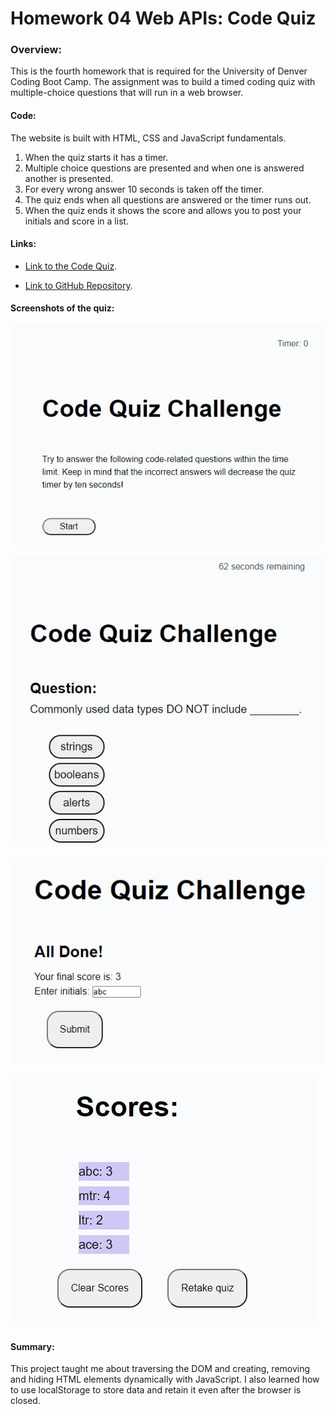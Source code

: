 # Homework 04 Web APIs: Code Quiz

### Overview:
This is the fourth homework that is required for the University of Denver Coding Boot Camp.  The assignment was to build a timed coding quiz with multiple-choice questions 
that will run in a web browser.   


#### Code: 
The website is built with HTML, CSS and JavaScript fundamentals.  
1. When the quiz starts it has a timer. 
2. Multiple choice questions are presented and when one is answered another is presented. 
3. For every wrong answer 10 seconds is taken off the timer. 
4. The quiz ends when all questions are answered or the timer runs out. 
5. When the quiz ends it shows the score and allows you to post your initials and score in a list. 


#### Links:

- [Link to the Code Quiz](https://markraud.github.io/hw-04-web-apis-code-quiz/).

- [Link to GitHub Repository](https://github.com/markraud/hw-04-web-apis-code-quiz).



#### Screenshots of the quiz:

![Quiz Start](assets/Screenshot-1.jpg "Start")

![Questions](assets/Screenshot-2.jpg "Questions")

![Submit Initials](assets/Screenshot-3.jpg "Submit Initials")

![List of Scores](assets/Screenshot-4.jpg "List of Scores")

#### Summary:

This project taught me about traversing the DOM and creating, removing and hiding HTML elements dynamically with JavaScript.
I also learned how to use localStorage to store data and retain it even after the browser is closed.  
